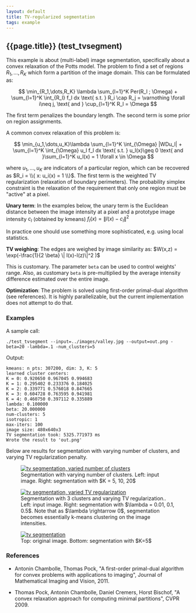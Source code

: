 ```yaml
---
layout: default
title: TV-regularized segmentation
tags: example
---
```

## {{page.title}} (test_tvsegment)

This example is about (multi-label) image segmentation, specifically about a convex relaxation of the Potts model. The problem to find a set of regions $R_1, ...,R_K$ which form a partition of the image domain. This can be formulated as:

$$
\min_{R_1,\dots,R_K} \lambda \sum_{l=1}^K Per(R_l ; \Omega) + \sum_{l=1}^K \int_{R_l} f_l dx \text{ s.t. } R_i \cap R_j = \varnothing \forall i\neq j, \text{ and } \cup_{l=1}^K R_l = \Omega
$$

The first term penalizes the boundary length. The second term is some prior on region assignments.

A common convex relaxation of this problem is:

$$
\min_{u_1,\dots,u_K}\lambda \sum_{l=1}^K \int_{\Omega} |WDu_l| + \sum_{l=1}^K \int_{\Omega} u_l f_l dx \text{ s.t. } u_l(x)\geq 0 \text{ and }\sum_{l=1}^K u_l(x) = 1 \forall x \in \Omega
$$

where $u_1,...,u_K$ are indicators of a particular region, which can be recovered as $R_i = \\{ x: u_i(x) = 1 \\}$. The first term is the weighted TV regularization (relaxation of boundary perimeters). The probability simplex constraint is the relaxation of the requirement that only one region must be "active" at a pixel.

__Unary term__: In the examples below, the unary term is the Euclidean distance between the image intensity at a pixel and a prototype image intensity $c_l$ (obtained by kmeans) $f_l(x) = \| I(x)-c_l \|^2$

In practice one should use something more sophisticated, e.g. using local statistics.

__TV weighing__: The edges are weighed by image similarity as:
$W(x,z) = \exp(-\frac{1}{2 \beta} \| I(x)-I(z)\|^2 )$

This is customary. The parameter `beta` can be used to control weights' range. Also, as customary `beta` is pre-multiplied by the average intensity difference estimated over the entire image.

__Optimization__: The problem is solved using first-order primal-dual algorithm (see references). It is highly parallelizable, but the current implementation does not attempt to do that.

### Examples

A sample call:

    ./test_tvsegment --input=../images/valley.jpg --output=out.png -beta=20 -lambda=.1 -num_clusters=5

Output:

    kmeans: n pts: 307200, dim: 3, K: 5
    learned cluster centers:
    K = 0: 0.920650 0.967045 0.994683 
    K = 1: 0.295402 0.233376 0.184025 
    K = 2: 0.339771 0.576018 0.847665 
    K = 3: 0.604728 0.763595 0.941981 
    K = 4: 0.460750 0.397112 0.335889 
    lambda: 0.100000
    beta: 20.000000
    num-clusters: 5
    isotropic: 1
    max-iters: 100
    image size: 480x640x3
    TV segmentation took: 5325.771973 ms
    Wrote the result to 'out.png'

Below are results for segmentation with varying number of clusters, and varying TV regularization penalty.
<figure>
<a href="{{site.url}}/website-images/tvsegment_variedK.jpg">
<img src="{{site.url}}/website-images/tvsegment_variedK.jpg" alt="tv segmentation, varied number of clusters"/>
</a>
<figcaption>Segmentation with varying number of clusters. Left: input image. Right: segmentation with $K = 5, 10, 20$</figcaption>
</figure>

<figure>
<a href="{{site.url}}/website-images/tvsegment_variedlambda.jpg">
<img src="{{site.url}}/website-images/tvsegment_variedlambda.jpg" alt="tv segmentation, varied TV regularization"/>
</a>
<figcaption>Segmentation with 3 clusters and varying TV regularization.. Left: input image. Right: segmentation with $\lambda = 0.01, 0.1, 0.5$. Note that as $\lambda \rightarrow 0$, segmentation becomes essentially k-means clustering on the image intensities.</figcaption>
</figure>

<figure>
<a href="{{site.url}}/website-images/tvsegment_ex3.jpg">
<img src="{{site.url}}/website-images/tvsegment_ex3.jpg" alt="tv segmentation"/>
</a>
<figcaption>Top: original image. Bottom: segmentation with $K=5$</figcaption>
</figure>

### References
* Antonin Chambolle, Thomas Pock, "A first-order primal-dual algorithm for convex problems with applications to imaging", Journal of Mathematical Imaging and Vision, 2011.

* Thomas Pock, Antonin Chambolle, Daniel Cremers, Horst Bischof, "A convex relaxation approach for computing minimal partitions", CVPR 2009.


